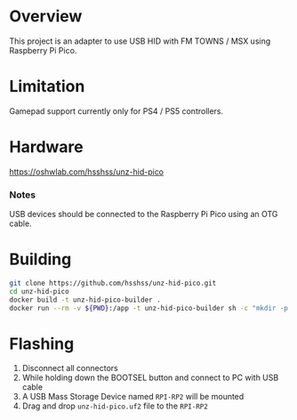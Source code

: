 # Overview

This project is an adapter to use USB HID with FM TOWNS / MSX using Raspberry Pi Pico.

# Limitation

Gamepad support currently only for PS4 / PS5 controllers.

# Hardware

https://oshwlab.com/hsshss/unz-hid-pico

### Notes

USB devices should be connected to the Raspberry Pi Pico using an OTG cable.

# Building

```bash
git clone https://github.com/hsshss/unz-hid-pico.git
cd unz-hid-pico
docker build -t unz-hid-pico-builder .
docker run --rm -v ${PWD}:/app -t unz-hid-pico-builder sh -c "mkdir -p build && cd build && cmake .. && make"
```

# Flashing

1. Disconnect all connectors
2. While holding down the BOOTSEL button and connect to PC with USB cable
3. A USB Mass Storage Device named `RPI-RP2` will be mounted
4. Drag and drop `unz-hid-pico.uf2` file to the `RPI-RP2`
